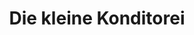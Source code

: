 ---
title: "Die kleine Konditorei"
url: /hamburg/die-kleine-konditorei-osterstrasse/
shop: Bäckerei
---